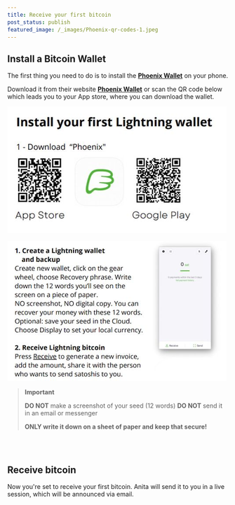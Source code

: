 ```yaml
---
title: Receive your first bitcoin
post_status: publish
featured_image: /_images/Phoenix-qr-codes-1.jpeg
---
```


## Install a Bitcoin Wallet

The first thing you need to do is to install the [**Phoenix Wallet**](https://phoenix.acinq.co/) on your phone.

Download it from their website [**Phoenix Wallet**](https://phoenix.acinq.co/) or scan the QR code below which leads you to your App store, where you can download the wallet.

![Scan the QR code to download the app](/_images/Phoenix-qr-codes-1.jpeg)

![Open the app and follow instructions](/_images/Phoenix-Install-Receive-1.jpeg)

<blockquote class="imp">
<i class="mpcs-quiz-icon"></i> <strong>Important</strong>

<strong>DO NOT</strong> make a screenshot of your seed (12 words)
<strong>DO NOT</strong> send it in an email or messenger

<strong>ONLY write it down on a sheet of paper and keep that secure!</strong>

</blockquote>

<br><br>
## Receive bitcoin

Now you're set to receive your first bitcoin. Anita will send it to you in a live session, which will be announced via email.

